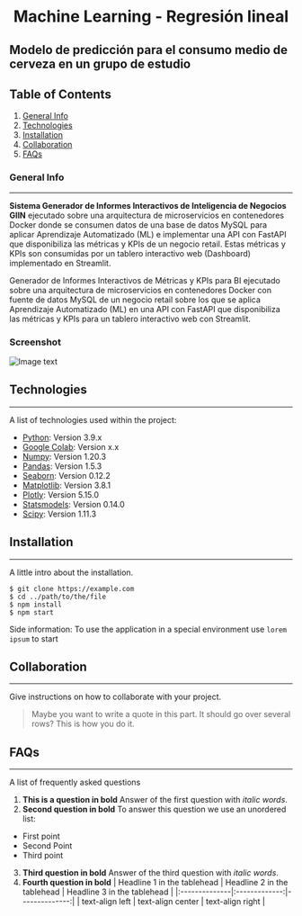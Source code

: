 <h1 align='center'>
 <b>Machine Learning - Regresión lineal </b>
</h1>


## **Modelo de predicción para el consumo medio de cerveza en un grupo de estudio**


## Table of Contents
1. [General Info](#general-info)
2. [Technologies](#technologies)
3. [Installation](#installation)
4. [Collaboration](#collaboration)
5. [FAQs](#faqs)
### General Info
***
 
<b>Sistema Generador de Informes Interactivos de Inteligencia de Negocios GIIN</b> ejecutado sobre una arquitectura de microservicios en contenedores Docker donde se consumen datos de una base de datos  MySQL para aplicar Aprendizaje Automatizado (ML) e implementar una API con FastAPI que disponibiliza las métricas y KPIs de un negocio retail. Estas métricas y KPIs son consumidas por un tablero interactivo web (Dashboard) implementado en Streamlit.

Generador de Informes Interactivos de Métricas y KPIs para BI ejecutado sobre una arquitectura de microservicios  en contenedores Docker con fuente de datos  MySQL de un negocio retail sobre los que se aplica Aprendizaje Automatizado (ML) en una API con FastAPI que disponibiliza las métricas y KPIs para un tablero interactivo web con  Streamlit.


### Screenshot
![Image text](https://www.united-internet.de/fileadmin/user_upload/Brands/Downloads/Logo_IONOS_by.jpg)
## Technologies
***
A list of technologies used within the project:
* [Python](https://example.com): Version 3.9.x
* [Google Colab](https://example.com): Version x.x
* [Numpy](http://www.numpy.org/): Version 1.20.3
* [Pandas](https://pandas.pydata.org/pandas-docs/stable/visualization.html): Version 1.5.3
* [Seaborn](https://seaborn.pydata.org/): Version 0.12.2
* [Matplotlib](https://matplotlib.org/stable/): Version 3.8.1
* [Plotly](https://matplotlib.org/stable/): Version 5.15.0
* [Statsmodels](https://www.statsmodels.org/stable/index.html): Version 0.14.0
* [Scipy](https://docs.scipy.org/doc/scipy/): Version 1.11.3

## Installation
***
A little intro about the installation. 
```
$ git clone https://example.com
$ cd ../path/to/the/file
$ npm install
$ npm start
```
Side information: To use the application in a special environment use ```lorem ipsum``` to start
## Collaboration
***
Give instructions on how to collaborate with your project.
> Maybe you want to write a quote in this part. 
> It should go over several rows?
> This is how you do it.
## FAQs
***
A list of frequently asked questions
1. **This is a question in bold**
Answer of the first question with _italic words_. 
2. __Second question in bold__ 
To answer this question we use an unordered list:
* First point
* Second Point
* Third point
3. **Third question in bold**
Answer of the third question with *italic words*.
4. **Fourth question in bold**
| Headline 1 in the tablehead | Headline 2 in the tablehead | Headline 3 in the tablehead |
|:--------------|:-------------:|--------------:|
| text-align left | text-align center | text-align right |